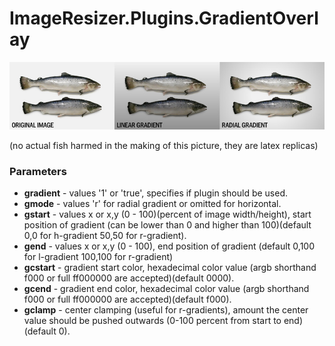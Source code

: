 ImageResizer.Plugins.GradientOverlay
====================================

![fish example](https://raw.githubusercontent.com/Geta/ImageResizer.Plugins.GradientOverlay/master/content/demo.jpg)

(no actual fish harmed in the making of this picture, they are latex replicas)

### Parameters

* **gradient** - values '1' or 'true', specifies if plugin should be used.
* **gmode** - values 'r' for radial gradient or omitted for horizontal.
* **gstart** - values x or x,y (0 - 100)(percent of image width/height), start position of gradient (can be lower than 0 and higher than 100)(default 0,0 for h-gradient 50,50 for r-gradient).
* **gend** - values x or x,y (0 - 100), end position of gradient (default 0,100 for l-gradient 100,100 for r-gradient)
* **gcstart** - gradient start color, hexadecimal color value (argb shorthand f000 or full ff000000 are accepted)(default 0000).
* **gcend** - gradient end color, hexadecimal color value (argb shorthand f000 or full ff000000 are accepted)(default f000).
* **gclamp** - center clamping (useful for r-gradients), amount the center value should be pushed outwards (0-100 percent from start to end)(default 0).
